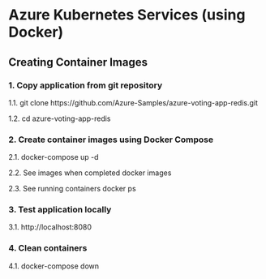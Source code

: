 <h1>Azure Kubernetes Services (using Docker)</h1>
<h2>Creating Container Images</h2>
<h3>1.	Copy application from git repository</h3>

<p>1.1.	git clone https://github.com/Azure-Samples/azure-voting-app-redis.git</p>
<p>1.2.	cd azure-voting-app-redis</p>

<h3>2.	Create container images using Docker Compose</h3>
<p>2.1.	docker-compose up -d</p>
<p>2.2.	See images when completed docker images</p>
<p>2.3.	See running containers docker ps</p>

<h3>3.	Test application locally</h3>
<p>3.1.	http://localhost:8080</p>

<h3>4.	Clean containers</h3>
<p>4.1.	docker-compose down</p>
